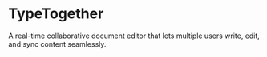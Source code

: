 # TypeTogether
A real-time collaborative document editor that lets multiple users write, edit, and sync content seamlessly.
